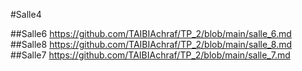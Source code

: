 #Salle4

##Salle6
https://github.com/TAIBIAchraf/TP_2/blob/main/salle_6.md
##Salle8
https://github.com/TAIBIAchraf/TP_2/blob/main/salle_8.md
##Salle7
https://github.com/TAIBIAchraf/TP_2/blob/main/salle_7.md
